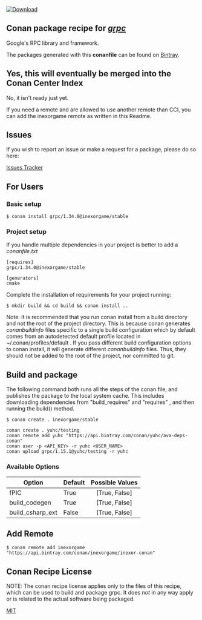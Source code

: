 [![Download](https://api.bintray.com/packages/inexorgame/inexor-conan/grpc%3Ainexorgame/images/download.svg) ](https://bintray.com/inexorgame/inexor-conan/grpc%3Ainexorgame/_latestVersion)

## Conan package recipe for [*grpc*](https://github.com/grpc/grpc)

Google's RPC library and framework.

The packages generated with this **conanfile** can be found on [Bintray](https://bintray.com/inexorgame/inexor-conan/grpc%3Ainexorgame).


## Yes, this will eventually be merged into the Conan Center Index

No, it isn't ready just yet.

If you need a remote and are allowed to use another remote than CCI, you can add the inexorgame remote as written in this Readme.


## Issues

If you wish to report an issue or make a request for a package, please do so here:

[Issues Tracker](https://github.com/inexorgame/conan-grpc/issues)


## For Users

### Basic setup

    $ conan install grpc/1.34.0@inexorgame/stable

### Project setup

If you handle multiple dependencies in your project is better to add a *conanfile.txt*

    [requires]
    grpc/1.34.0@inexorgame/stable

    [generators]
    cmake

Complete the installation of requirements for your project running:

    $ mkdir build && cd build && conan install ..

Note: It is recommended that you run conan install from a build directory and not the root of the project directory.  This is because conan generates *conanbuildinfo* files specific to a single build configuration which by default comes from an autodetected default profile located in ~/.conan/profiles/default .  If you pass different build configuration options to conan install, it will generate different *conanbuildinfo* files.  Thus, they should not be added to the root of the project, nor committed to git.


## Build and package

The following command both runs all the steps of the conan file, and publishes the package to the local system cache.  This includes downloading dependencies from "build_requires" and "requires" , and then running the build() method.

    $ conan create . inexorgame/stable

```shell
conan create . yuhc/testing
conan remote add yuhc "https://api.bintray.com/conan/yuhc/ava-deps-conan"
conan user -p <API_KEY> -r yuhc <USER_NAME>
conan upload grpc/1.15.1@yuhc/testing -r yuhc
```

### Available Options
| Option        | Default | Possible Values  |
| ------------- |:----------------- |:------------:|
| fPIC      | True |  [True, False] |
| build_codegen      | True |  [True, False] |
| build_csharp_ext      | False |  [True, False] |


## Add Remote

    $ conan remote add inexorgame "https://api.bintray.com/conan/inexorgame/inexor-conan"


## Conan Recipe License

NOTE: The conan recipe license applies only to the files of this recipe, which can be used to build and package grpc.
It does *not* in any way apply or is related to the actual software being packaged.

[MIT](https://github.com/inexorgame/conan-grpc/blob/stable/1.34.0/LICENSE.md)
